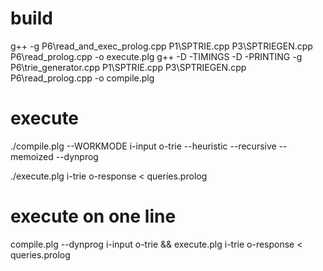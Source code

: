 # build

g++ -g P6\read_and_exec_prolog.cpp P1\SPTRIE.cpp P3\SPTRIEGEN.cpp P6\read_prolog.cpp -o execute.plg 
g++ -D -TIMINGS -D -PRINTING -g P6\trie_generator.cpp P1\SPTRIE.cpp P3\SPTRIEGEN.cpp P6\read_prolog.cpp -o compile.plg       

# execute

./compile.plg --WORKMODE i-input o-trie
              --heuristic --recursive --memoized --dynprog

./execute.plg i-trie o-response < queries.prolog

# execute on one line

compile.plg --dynprog i-input o-trie && execute.plg i-trie o-response < queries.prolog
